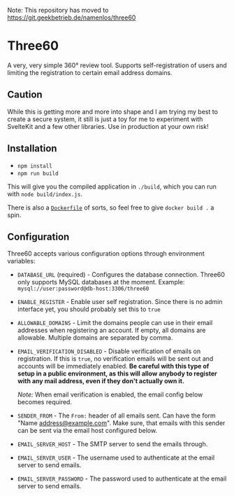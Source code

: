 Note: This repository has moved to https://git.geekbetrieb.de/namenlos/three60

# Three60

A very, very simple 360° review tool. Supports self-registration of users and limiting the registration to certain email address domains.

## Caution

While this is getting more and more into shape and I am trying my best to create a secure system, it still is just a toy for me to experiment with SvelteKit 
and a few other libraries. Use in production at your own risk!

## Installation

- `npm install`
- `npm run build`

This will give you the compiled application in `./build`, which you can run with `node build/index.js`.

There is also a [`Dockerfile`](./Dockerfile) of sorts, so feel free to give `docker build .` a spin.

## Configuration

Three60 accepts various configuration options through environment variables:

- `DATABASE_URL` (required) - Configures the database connection. Three60 only supports MySQL databases at the moment. Example: `mysql://user:password@db-host:3306/three60`
- `ENABLE_REGISTER` - Enable user self registration. Since there is no admin interface yet, you should probably set this to `true`
- `ALLOWABLE_DOMAINS` - Limit the domains people can use in their email addresses when registering an account. If empty, all domains are allowable. Multiple domains are separated by comma.
- `EMAIL_VERIFICATION_DISABLED` - Disable verification of emails on registration. If this is `true`, no verification emails will be sent out and accounts will be immediately enabled. **Be careful with this type of setup in a public environment, as this will allow anybody to register with any mail address, even if they don't actually own it.**
  
  *Note:* When email verification is enabled, the email config below becomes required.
 
- `SENDER_FROM` - The `From:` header of all emails sent. Can have the form "Name <address@example.com>". Make sure, that emails with this sender can be sent via the email host configured below.
- `EMAIL_SERVER_HOST` - The SMTP server to send the emails through.
- `EMAIL_SERVER_USER` - The username used to authenticate at the email server to send emails.
- `EMAIL_SERVER_PASSWORD` - The password used to authenticate at the email server to send emails.
